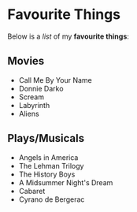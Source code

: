 # Favourite Things

Below is a _list_ of my **favourite things**:

## Movies
- Call Me By Your Name
- Donnie Darko
- Scream
- Labyrinth
- Aliens

## Plays/Musicals
- Angels in America
- The Lehman Trilogy
- The History Boys
- A Midsummer Night's Dream
- Cabaret
- Cyrano de Bergerac
